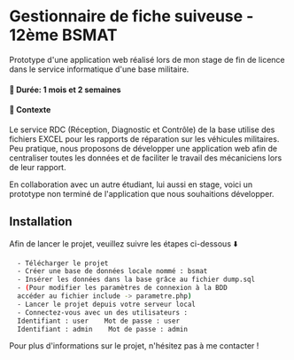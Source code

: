 
# Gestionnaire de fiche suiveuse - 12ème BSMAT

Prototype d'une application web réalisé lors de mon stage de fin
de licence dans le service informatique d'une base militaire.
#### 📆 Durée: 1 mois et 2 semaines
#### 🔎 Contexte
Le service RDC (Réception, Diagnostic et Contrôle) de la base
utilise des fichiers EXCEL pour les rapports de réparation
sur les véhicules militaires. Peu pratique, nous proposons
de développer une application web afin de centraliser toutes
les données et de faciliter le travail des mécaniciens lors de leur
rapport.

En collaboration avec un autre étudiant, lui aussi en stage, voici
un prototype non terminé de l'application que nous souhaitions développer.


## Installation

Afin de lancer le projet, veuillez suivre les étapes ci-dessous ⬇️

```bash
  - Télécharger le projet
  - Créer une base de données locale nommé : bsmat
  - Insérer les données dans la base grâce au fichier dump.sql
  - (Pour modifier les paramètres de connexion à la BDD
  accéder au fichier include -> parametre.php)
  - Lancer le projet depuis votre serveur local
  - Connectez-vous avec un des utilisateurs :
  Identifiant : user    Mot de passe : user
  Identifiant : admin    Mot de passe : admin
```

Pour plus d'informations sur le projet, n'hésitez pas à me contacter !
